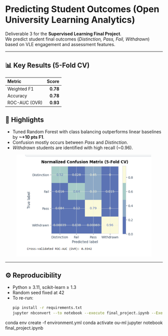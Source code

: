 # Predicting Student Outcomes (Open University Learning Analytics)

Deliverable 3 for the **Supervised Learning Final Project**.  
We predict student final outcomes (*Distinction, Pass, Fail, Withdrawn*) based on VLE engagement and assessment features.

---

## 📊 Key Results (5-Fold CV)
| Metric | Score |
| :-- | --: |
| Weighted F1 | **0.78** |
| Accuracy | **0.78** |
| ROC-AUC (OVR) | **0.93** |

## 🌟 Highlights
- Tuned Random Forest with class balancing outperforms linear baselines by **~+10 pts F1**.  
- Confusion mostly occurs between *Pass* and *Distinction*.  
- *Withdrawn* students are identified with high recall (~0.96).

<p align="center">
  <img src="figuresconfusion_matrix.png" alt="Normalized Confusion Matrix (5-Fold CV)" width="430"/>
</p>

---

## ⚙️ Reproducibility
- Python ≥ 3.11, scikit-learn ≥ 1.3  
- Random seed fixed at 42  
- To re-run:
  ```bash
  pip install -r requirements.txt
  jupyter nbconvert --to notebook --execute final_project.ipynb --ExecutePreprocessor.timeout=0

conda env create -f environment.yml
conda activate ou-ml
jupyter notebook final_project.ipynb
